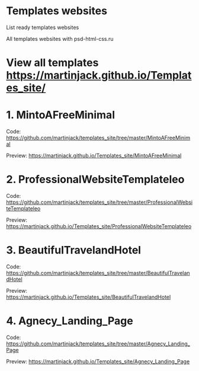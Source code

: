 # Templates websites

List ready templates websites

All templates websites with psd-html-css.ru

# View all templates https://martinjack.github.io/Templates_site/

# 1. MintoAFreeMinimal
Code: https://github.com/martinjack/templates_site/tree/master/MintoAFreeMinimal

Preview: https://martinjack.github.io/Templates_site/MintoAFreeMinimal
# 2. ProfessionalWebsiteTemplateleo
Code: https://github.com/martinjack/templates_site/tree/master/ProfessionalWebsiteTemplateleo

Preview: https://martinjack.github.io/Templates_site/ProfessionalWebsiteTemplateleo

# 3. BeautifulTravelandHotel
Code: https://github.com/martinjack/templates_site/tree/master/BeautifulTravelandHotel

Preview: https://martinjack.github.io/Templates_site/BeautifulTravelandHotel

# 4. Agnecy_Landing_Page
Code: https://github.com/martinjack/templates_site/tree/master/Agnecy_Landing_Page

Preview: https://martinjack.github.io/Templates_site/Agnecy_Landing_Page
